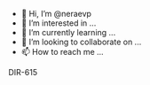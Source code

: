 - 👋 Hi, I’m @neraevp
- 👀 I’m interested in ...
- 🌱 I’m currently learning ...
- 💞️ I’m looking to collaborate on ...
- 📫 How to reach me ...

<!---
neraevp/neraevp is a ✨ special ✨ repository because its `README.md` (this file) appears on your GitHub profile.
You can click the Preview link to take a look at your changes.
--->
DIR-615
